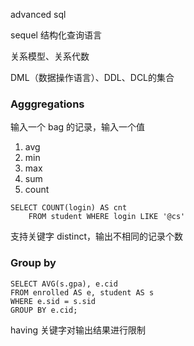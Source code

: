 advanced sql



sequel  结构化查询语言

关系模型、关系代数

DML（数据操作语言）、DDL、DCL的集合

### Agggregations

输入一个 bag 的记录，输入一个值

1. avg
2. min
3. max
4. sum
5. count

```sqlite
SELECT COUNT(login) AS cnt
	FROM student WHERE login LIKE '@cs'
```

支持关键字 distinct，输出不相同的记录个数

### Group by

```sqlite
SELECT AVG(s.gpa), e.cid
FROM enrolled AS e, student AS s
WHERE e.sid = s.sid
GROUP BY e.cid;
```

having 关键字对输出结果进行限制




